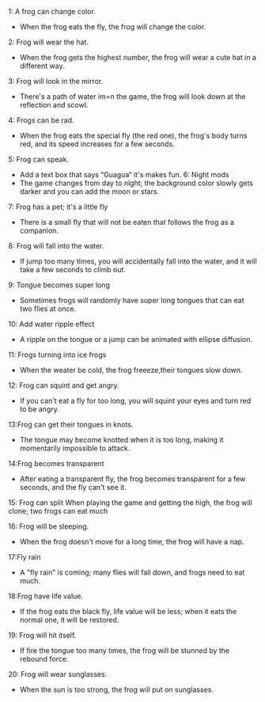 1: A frog can change color. 
- When the frog eats the fly, the frog will change the color. 

2: Frog will wear the hat.
- When the frog gets the highest number, the frog will wear a cute hat in a different way. 

3: Frog will look in the mirror.
-  There's a path of water im=n the game, the frog will  look down at the reflection and scowl.

4: Frogs can be rad.
- When the frog eats the special fly (the red one), the frog's body turns red, and its speed increases for a few seconds.

5: Frog can speak.
- Add a text box that says “Guagua“ it's makes fun.
6: Night mods
- The game changes from day to night; the background color slowly gets darker and you can add the moon or stars.

7: Frog has a pet; it's a little fly
- There is a small fly that will not be eaten that follows the frog as a companion.

8: Frog will fall into the water. 
- If jump too many times, you will accidentally fall into the water, and it will take a few seconds to climb out.

9: Tongue becomes super long
- Sometimes frogs will randomly have super long tongues that can eat two flies at once.

10: Add water ripple effect
- A ripple on the tongue or a jump can be animated with ellipse diffusion.

11: Frogs turning into ice frogs
- When the weater be cold, the frog freeeze,their tongues slow down.

12: Frog can squint and get angry.
- If you can't eat a fly for too long, you will squint your eyes and turn red to be angry.

13:Frog can get their tongues in knots.
- The tongue may become knotted when it is too long, making it momentarily impossible to attack.

14:Frog becomes transparent
- After eating a transparent fly, the frog becomes transparent for a few seconds, and the fly can't see it.

15: Frog can split 
When playing the game and getting the high, the frog will clone; two frogs can eat much 

16: Frog will be sleeping.
- When the frog doesn't move for a long time, the frog will have a nap.

17:Fly rain
- A "fly rain" is coming; many flies will fall down, and frogs need to eat much.

18:Frog have life value.
- If the frog eats the black fly, life value will be less; when it eats the normal one, it will be restored.

19: Frog will hit itself.
- If fire the tongue too many times, the frog will be stunned by the rebound force.

20: Frog will wear sunglasses.
- When the sun is too strong, the frog will put on sunglasses.